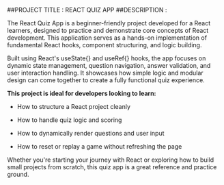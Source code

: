 ##PROJECT TITLE : REACT QUIZ APP
##DESCRIPTION :

The React Quiz App is a beginner-friendly project developed for a React learners, designed to practice and demonstrate core concepts of React development. This application serves as a hands-on implementation of fundamental React hooks, component structuring, and logic building.

Built using React's useState{} and useRef{} hooks, the app focuses on dynamic state management, question navigation, answer validation, and user interaction handling. It showcases how simple logic and modular design can come together to create a fully functional quiz experience.

**This project is ideal for developers looking to learn:**

- How to structure a React project cleanly

- How to handle quiz logic and scoring

- How to dynamically render questions and user input

- How to reset or replay a game without refreshing the page
  
Whether you're starting your journey with React or exploring how to build small projects from scratch, this quiz app is a great reference and practice ground.
